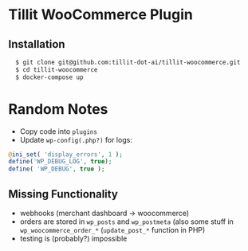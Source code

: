 # Tillit WooCommerce Plugin

## Installation

```bash
  $ git clone git@github.com:tillit-dot-ai/tillit-woocommerce.git
  $ cd tillit-woocommerce
  $ docker-compose up
```

# Random Notes

* Copy code into `plugins`
* Update `wp-config(.php?)` for logs:

```php
@ini_set( 'display_errors', 1 );
define('WP_DEBUG_LOG', true);
define( 'WP_DEBUG', true );
```

## Missing Functionality

* webhooks (merchant dashboard -> woocommerce)
* orders are stored in `wp_posts` and `wp_postmeta` (also some stuff in `wp_woocommerce_order_*` (`update_post_*` function in PHP)
* testing is (probably?) impossible
